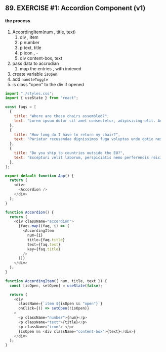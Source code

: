 ## 89. EXERCISE #1: Accordion Component (v1)

#### the process

1. AccordingItem(num , title, text)
   1. div , item
   2. p number
   3. p text, title
   4. p icon , -
   5. div content-box, text
2. pass data to accrodian
   1. map the entries , with indexed
3. create variable `isOpen`
4. add `handleToggle`
5. is class "open" to the div if opened

```javascript
import "./styles.css";
import { useState } from "react";

const faqs = [
  {
    title: "Where are these chairs assembled?",
    text: "Lorem ipsum dolor sit amet consectetur, adipisicing elit. Accusantium, quaerat temporibus quas dolore provident nisi ut aliquid ratione beatae sequi aspernatur veniam repellendus.",
  },
  {
    title: "How long do I have to return my chair?",
    text: "Pariatur recusandae dignissimos fuga voluptas unde optio nesciunt commodi beatae, explicabo natus.",
  },
  {
    title: "Do you ship to countries outside the EU?",
    text: "Excepturi velit laborum, perspiciatis nemo perferendis reiciendis aliquam possimus dolor sed! Dolore laborum ducimus veritatis facere molestias!",
  },
];

export default function App() {
  return (
    <div>
      <Accordion />
    </div>
  );
}

function Accordion() {
  return (
    <div className="accordion">
      {faqs.map((faq, i) => (
        <AccordingItem
          num={i}
          title={faq.title}
          text={faq.text}
          key={faq.title}
        />
      ))}
    </div>
  );
}

function AccordingItem({ num, title, text }) {
  const [isOpen, setOpen] = useState(false);

  return (
    <div
      className={`item ${isOpen && "open"}`}
      onClick={() => setOpen(!isOpen)}
    >
      <p className="number">{num}</p>
      <p className="text">{title}</p>
      <p className="icon">-</p>
      {isOpen && <div className="content-box">{text}</div>}
    </div>
  );
}
```
